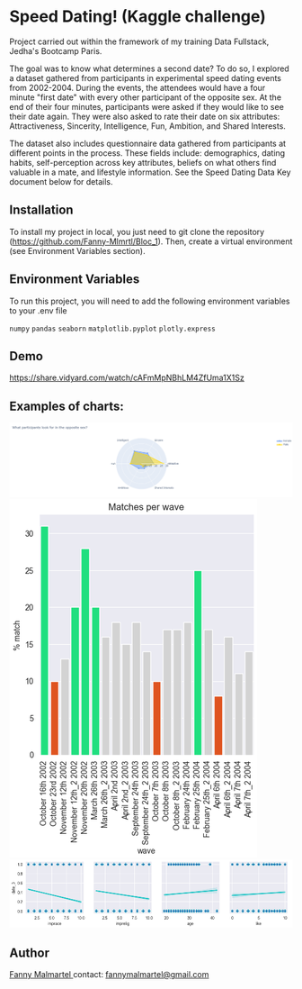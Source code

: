 
# Speed Dating! (Kaggle challenge)

Project carried out within the framework of my training Data Fullstack, Jedha's Bootcamp Paris. 

The goal was to know what determines a second date? To do so, I explored a dataset gathered from participants in experimental speed dating events from 2002-2004. During the events, the attendees would have a four minute "first date" with every other participant of the opposite sex. At the end of their four minutes, participants were asked if they would like to see their date again. They were also asked to rate their date on six attributes: Attractiveness, Sincerity, Intelligence, Fun, Ambition, and Shared Interests.

The dataset also includes questionnaire data gathered from participants at different points in the process. These fields include: demographics, dating habits, self-perception across key attributes, beliefs on what others find valuable in a mate, and lifestyle information. See the Speed Dating Data Key document below for details.










## Installation

To install my project in local, you just need to git clone the repository (https://github.com/Fanny-Mlmrtl/Bloc_1). Then, create a virtual environment (see Environment Variables section).

    
## Environment Variables

To run this project, you will need to add the following environment variables to your .env file

`numpy`
`pandas`
`seaborn`
`matplotlib.pyplot`
`plotly.express`




## Demo

https://share.vidyard.com/watch/cAFmMpNBhLM4ZfUma1X1Sz



## Examples of charts: 

!["What participants look for in the opposite sex?"](https://github.com/Fanny-Mlmrtl/Bloc_2/blob/main/What%20participants%20look%20for%20in%20the%20opposite%20sex.png)
!["Matches per wave"](https://github.com/Fanny-Mlmrtl/Bloc_2/blob/main/Matches%20per%20wave.png)
!["Relation between second date and variables"](https://github.com/Fanny-Mlmrtl/Bloc_2/blob/main/Relation%20between%20second%20date%20and%20variables.png)
## Author

[Fanny Malmartel ](https://github.com/Fanny-Mlmrtl)
contact: fannymalmartel@gmail.com


